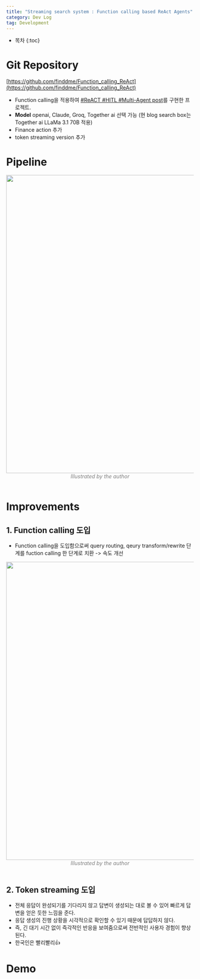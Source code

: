 ```yaml
---
title: "Streaming search system : Function calling based ReAct Agents"
category: Dev Log
tag: Development
---
```








* 목차
{:toc}











# Git Repository

[https://github.com/finddme/Function_calling_ReAct](https://github.com/finddme/Function_calling_ReAct)

- Function calling을 적용하여 [#ReACT #HITL #Multi-Agent post](https://finddme.github.io/dev%20log/2024/08/08/react_agent/)를 구현한 프로젝트.
- **Model** openai, Claude, Groq, Together ai 선택 가능 (현 blog search box는 Together ai LLaMa 3.1 70B 적용)
- Finance action 추가
- token streaming version 추가

# Pipeline 

<center><img width="800" src="https://github.com/user-attachments/assets/336fe90a-a8d4-4244-a213-7f74558f5100"></center>
<center><em style="color:gray;">Illustrated by the author</em></center><br>

# Improvements

## 1. Function calling 도입

- Function calling을 도입함으로써 query routing, qeury transform/rewrite 단계를 fuction calling 한 단계로 치환 -> 속도 개선

<center><img width="800" src="https://github.com/user-attachments/assets/3afc2bd6-b264-47f7-a556-85b9135d8a15"></center>
<center><em style="color:gray;">Illustrated by the author</em></center><br>

## 2. Token streaming 도입

- 전체 응답이 완성되기를 기다리지 않고 답변이 생성되는 대로 볼 수 있어 빠르게 답변을 얻은 듯한 느낌을 준다.
- 응답 생성의 진행 상황을 시각적으로 확인할 수 있기 때문에 답답하지 않다. 
- 즉, 긴 대기 시간 없이 즉각적인 반응을 보여줌으로써 전반적인 사용자 경험이 향상된다.
- 한국인은 빨리빨리👍

# Demo
